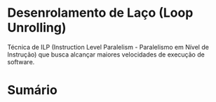 # Desenrolamento de Laço (Loop Unrolling)
Técnica de ILP (Instruction Level Paralelism - Paralelismo em Nível de Instrução) que busca alcançar maiores velocidades de execução de software.

# Sumário
